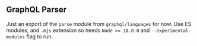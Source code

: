 ## GraphQL Parser 

Just an export of the `parse` module from `graphql/languages` for now.  Use ES modules, and `.mjs` extension so needs `Node >= 10.0.0` and `--experimental-modules` flag to run.